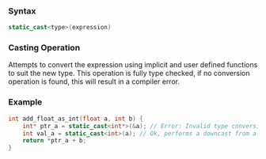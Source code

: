 ### Syntax
```c++
static_cast<type>(expression)
```
### Casting Operation
Attempts to convert the expression using implicit and user defined functions to suit the new type. This operation is fully type checked, if no conversion operation is found, this will result in a compiler error. 
### Example
```c++
int add_float_as_int(float a, int b) {
	int* ptr_a = static_cast<int*>(&a); // Error: Invalid type conversion!
	int val_a = static_cast<int>(a); // Ok, performs a downcast from a float to an int.
	return *ptr_a + b;
}
```